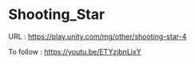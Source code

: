 # Shooting_Star


URL : https://play.unity.com/mg/other/shooting-star-4


To follow : https://youtu.be/ETYzjbnLixY
